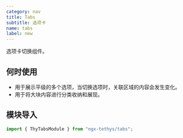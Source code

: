 ```yaml
---
category: nav
title: Tabs
subtitle: 选项卡
name: tabs
label: new
---
```


<alert>选项卡切换组件。</alert>

## 何时使用
- 用于展示平级的多个选项，当切换选项时，关联区域的内容会发生变化。
- 用于将大块内容进行分类收纳和展现。

## 模块导入
```ts
import { ThyTabsModule } from "ngx-tethys/tabs";
```

<examples />
